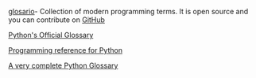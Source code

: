 [glosario](https://carpentries.github.io/glosario/en/)- Collection of modern programming terms. It is open source and you can contribute on [GitHub](https://github.com/carpentries/glosario/blob/master/glossary.yml)

[Python's Official Glossary](https://docs.python.org/3/glossary.html)

[Programming reference for Python](https://www.codecademy.com/articles/glossary-python)

[A very complete Python Glossary](https://www.pythonforbeginners.com/python-glossary)

